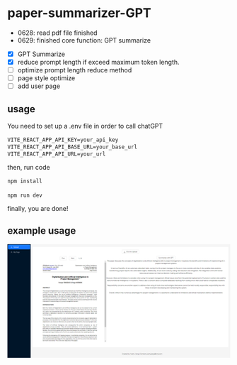 ﻿# paper-summarizer-GPT

- 0628: read pdf file finished
- 0629: finished core function: GPT summarize
- [x] GPT Summarize
- [x] reduce prompt length if exceed maximum token length.
- [ ] optimize prompt length reduce method
- [ ] page style optimize
- [ ] add user page

## usage
You need to set up a .env file in order to call chatGPT

```
VITE_REACT_APP_API_KEY=your_api_key
VITE_REACT_APP_API_BASE_URL=your_base_url
VITE_REACT_APP_API_URL=your_url

```
then, run code
``` shell
npm install

npm run dev
```

finally, you are done!

## example usage
![image](https://github.com/Ayasono/paper-summarizer-GPT/blob/main/public/example.png)
